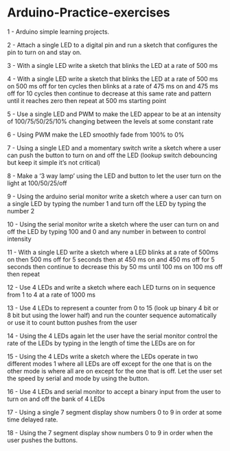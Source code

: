 # Arduino-Practice-exercises

1 - Arduino simple learning projects.

2 - Attach a single LED to a digital pin and run a sketch that configures the pin to turn on and stay on.

3 - With a single LED write a sketch that blinks the LED at a rate of 500 ms

4 - With a single LED write a sketch that blinks the LED at a rate of 500 ms on 500 ms off for ten cycles then blinks at a rate of 475 ms on and 475 ms off for 10 cycles then continue to decrease at this same rate and pattern until it reaches zero then repeat at 500 ms starting point

5 - Use a single LED and PWM to make the LED appear to be at an intensity of 100/75/50/25/10% changing between the levels at some constant rate

6 - Using PWM make the LED smoothly fade from 100% to 0%

7 - Using a single LED and a momentary switch write a sketch where a user can push the button to turn on and off the LED (lookup switch debouncing but keep it simple it’s not critical)

8 - Make a ‘3 way lamp’ using the LED and button to let the user turn on the light at 100/50/25/off

9 - Using the arduino serial monitor write a sketch where a user can turn on a single LED by typing the number 1 and turn off the LED by typing the number 2

10 - Using the serial monitor write a sketch where the user can turn on and off the LED by typing 100 and 0 and any number in between to control intensity

11 - With a single LED write a sketch where a LED blinks at a rate of 500ms on then 500 ms off for 5 seconds then at 450 ms on and 450 ms off for 5 seconds then continue to decrease this by 50 ms until 100 ms on 100 ms off then repeat

12 - Use 4 LEDs and write a sketch where each LED turns on in sequence from 1 to 4 at a rate of 1000 ms

13 - Use 4 LEDs to represent a counter from 0 to 15 (look up binary 4 bit or 8 bit but using the lower half) and run the counter sequence automatically or use it to count button pushes from the user

14 - Using the 4 LEDs again let the user have the serial monitor control the rate of the LEDs by typing in the length of time the LEDs are on for

15 - Using the 4 LEDs write a sketch where the LEDs operate in two different modes 1 where all LEDs are off except for the one that is on the other mode is where all are on except for the one that is off.  Let the user set the speed by serial and mode by using the button.

16 - Use 4 LEDs and serial monitor to accept a binary input from the user to turn on and off the bank of 4 LEDs

17 - Using a single 7 segment display show numbers 0 to 9 in order at some time delayed rate.

18 - Using the 7 segment display show numbers 0 to 9 in order when the user pushes the buttons.
